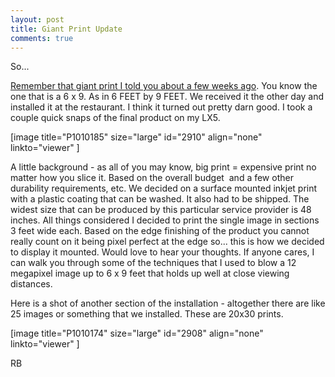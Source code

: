 ```yaml
---
layout: post
title: Giant Print Update
comments: true
---
```

So...

<a href="http://photo.rwboyer.com/2011/01/27/large-prints-and-other-ephemera/">Remember that giant print I told you about a few weeks ago</a>. You know the one that is a 6 x 9. As in 6 FEET by 9 FEET. We received it the other day and installed it at the restaurant. I think it turned out pretty darn good. I took a couple quick snaps of the final product on my LX5.

[image title="P1010185" size="large" id="2910" align="none" linkto="viewer" ]

A little background - as all of you may know, big print = expensive print no matter how you slice it. Based on the overall budget  and a few other durability requirements, etc. We decided on a surface mounted inkjet print with a plastic coating that can be washed. It also had to be shipped. The widest size that can be produced by this particular service provider is 48 inches. All things considered I decided to print the single image in sections 3 feet wide each. Based on the edge finishing of the product you cannot really count on it being pixel perfect at the edge so... this is how we decided to display it mounted. Would love to hear your thoughts. If anyone cares, I can walk you through some of the techniques that I used to blow a 12 megapixel image up to 6 x 9 feet that holds up well at close viewing distances.

Here is a shot of another section of the installation - altogether there are like 25 images or something that we installed. These are 20x30 prints.

[image title="P1010174" size="large" id="2908" align="none" linkto="viewer" ]

RB